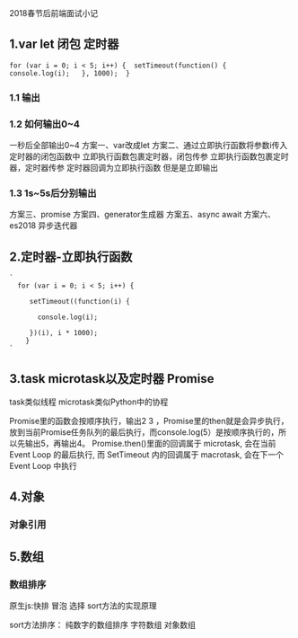 2018春节后前端面试小记
## 1.var let 闭包 定时器 ##
`
	for (var i = 0; i < 5; i++) { 
		setTimeout(function() {  
		  console.log(i);  
		}, 1000); 
	}
`
### 1.1 输出 ###
### 1.2 如何输出0~4  ###
一秒后全部输出0~4
方案一、var改成let
方案二、通过立即执行函数将参数i传入定时器的闭包函数中
       立即执行函数包裹定时器，闭包传参
       立即执行函数包裹定时器，定时器传参 
       定时器回调为立即执行函数  但是是立即输出
### 1.3 1s~5s后分别输出 ###
方案三、promise
方案四、generator生成器
方案五、async await
方案六、es2018 异步迭代器

## 2.定时器-立即执行函数 ##

    `
      for (var i = 0; i < 5; i++) { 

		 setTimeout((function(i) { 
		
		   console.log(i); 
		
		 })(i), i * 1000);
		}
    `

## 3.task microtask以及定时器 Promise ##
task类似线程
microtask类似Python中的协程

Promise里的函数会按顺序执行，输出2 3 ，Promise里的then就是会异步执行，放到当前Promise任务队列的最后执行，而console.log(5）是按顺序执行的，所以先输出5，再输出4。
Promise.then()里面的回调属于 microtask, 会在当前 Event Loop 的最后执行, 而 SetTimeout 内的回调属于 macrotask, 会在下一个 Event Loop 中执行


## 4.对象 ##
### 对象引用 ###


## 5.数组 ##
### 数组排序 ###
原生js:快排 冒泡 选择
sort方法的实现原理

sort方法排序：
纯数字的数组排序
字符数组
对象数组
